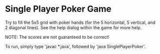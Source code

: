 # Single Player Poker Game

Try to fill the 5x5 grid with poker hands (for the 5 horizontal, 5 vertical,
and 2 diagonal lines). See the help dialog within the game for more help.

NOTE: The scores are not guaranteed to be correct!

To run, simply type 'javac *.java', followed by 'java SinglePlayerPoker'.
